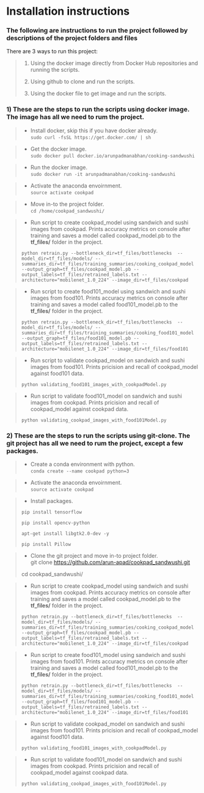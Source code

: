 # **Installation instructions**

### **The following are instructions to run the project followed by descriptions of the project folders and files**

There are 3 ways to run this project:

> 1) Using the docker image directly from Docker Hub repositories and running the scripts.
>
> 2) Using github to clone and run the scripts.
>
> 3) Using the docker file to get image and run the scripts.


### 1) These are the steps to run the scripts using docker image. The image has all we need to rum the project.

> * Install docker, skip this if you have docker already.                    
> ` sudo curl -fsSL https://get.docker.com/ | sh `

> * Get the docker image.                      
> ` sudo docker pull docker.io/arunpadmanabhan/cooking-sandwushi ` 

> * Run the docker image.                               
> ` sudo docker run -it arunpadmanabhan/cooking-sandwushi ` 

> * Activate the anaconda envoirnment.                         
> ` source activate cookpad `

> * Move in-to the project folder.                           
> ` cd /home/cookpad_sandwushi/ ` 

> * Run script to create cookpad_model using sandwich and sushi images from cookpad. Prints accuracy metrics on console after training and saves a model called cookpad_model.pb to the **tf_files/** folder in the project.
>
> ` python retrain.py --bottleneck_dir=tf_files/bottlenecks  --model_dir=tf_files/models/ --summaries_dir=tf_files/training_summaries/cooking_cookpad_model  --output_graph=tf_files/cookpad_model.pb --output_labels=tf_files/retrained_labels.txt --architecture="mobilenet_1.0_224" --image_dir=tf_files/cookpad `

> * Run script to create food101_model using sandwich and sushi images from food101. Prints accuracy metrics on console after training and saves a model called food101_model.pb to the **tf_files/** folder in the project.
>
> ` python retrain.py --bottleneck_dir=tf_files/bottlenecks  --model_dir=tf_files/models/ --summaries_dir=tf_files/training_summaries/cooking_food101_model  --output_graph=tf_files/food101_model.pb --output_labels=tf_files/retrained_labels.txt --architecture="mobilenet_1.0_224" --image_dir=tf_files/food101 ` 

> * Run script to validate cookpad_model on sandwich and sushi images from food101. Prints pricision and recall of cookpad_model against food101 data.
>
> ` python validating_food101_images_with_cookpadModel.py `  

> * Run script to validate food101_model on sandwich and sushi images from cookpad. Prints pricision and recall of cookpad_model against cookpad data.
>
> ` python validating_cookpad_images_with_food101Model.py ` 



### 2) These are the steps to run the scripts using git-clone. The git project has all we need to rum the project, except a few packages.

> * Create a conda environment with python.  
> ` conda create --name cookpad python=3 ` 

> * Activate the anaconda envoirnment.                            
> ` source activate cookpad `

> * Install packages.
>
> ` pip install tensorflow `
>
> ` pip install opencv-python ` 
>
> `apt-get install libgtk2.0-dev -y `
>
> `pip install Pillow ` 

> * Clone the git project and move in-to project folder.        
> git clone https://github.com/arun-apad/cookpad_sandwushi.git
>
> cd cookpad_sandwushi/


> * Run script to create cookpad_model using sandwich and sushi images from cookpad. Prints accuracy metrics on console after training and saves a model called cookpad_model.pb to the **tf_files/** folder in the project.
>
> ` python retrain.py --bottleneck_dir=tf_files/bottlenecks  --model_dir=tf_files/models/ --summaries_dir=tf_files/training_summaries/cooking_cookpad_model  --output_graph=tf_files/cookpad_model.pb --output_labels=tf_files/retrained_labels.txt --architecture="mobilenet_1.0_224" --image_dir=tf_files/cookpad `

> * Run script to create food101_model using sandwich and sushi images from food101. Prints accuracy metrics on console after training and saves a model called food101_model.pb to the **tf_files/** folder in the project.
>
> ` python retrain.py --bottleneck_dir=tf_files/bottlenecks  --model_dir=tf_files/models/ --summaries_dir=tf_files/training_summaries/cooking_food101_model  --output_graph=tf_files/food101_model.pb --output_labels=tf_files/retrained_labels.txt --architecture="mobilenet_1.0_224" --image_dir=tf_files/food101 ` 

> * Run script to validate cookpad_model on sandwich and sushi images from food101. Prints pricision and recall of cookpad_model against food101 data.
>
> ` python validating_food101_images_with_cookpadModel.py `  

> * Run script to validate food101_model on sandwich and sushi images from cookpad. Prints pricision and recall of cookpad_model against cookpad data.
>
> ` python validating_cookpad_images_with_food101Model.py ` 




